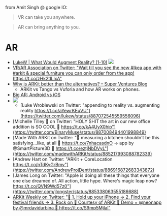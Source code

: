 from Amit Singh @ google IO:
> VR can take you anywhere.

> AR can bring anything to you.


# AR
- [LukeW \| What Would Augment Reality? \(1\-10\)](https://www.lukew.com/ff/entry.asp?1974)
  ![](https://static.lukew.com/ww_augmentreality1.png)
- [VR/AR Association on Twitter: "Wait till you see the new \#Ikea app with \#arkit & special furniture you can only order from the app\! https://t\.co/zHk2tILlxA"](https://twitter.com/thevrara/status/888810187536175104)
- [Why is ARKit better than the alternatives? – Super Ventures Blog](https://medium.com/super-ventures-blog/why-is-arkit-better-than-the-alternatives-af8871889d6a)
  - ARKit vs Tango vs Vuforia and how AR works on phones.
- [Big AR: Android vs iOS](https://medium.com/@kevinmise/big-ar-android-vs-ios-3a683579eec8)
- ![](https://pbs.twimg.com/media/DE-DxppUIAAfutQ.jpg)
  - [Luke Wroblewski on Twitter: "appending to reality vs. augmenting reality https://t.co/aYewrKEuVU"](https://twitter.com/lukew/status/887072545559556096)
- [Michelle Tilley 🌈 on Twitter: "HOLY SHIT the art in our new office addition is SO COOL 🎨 https://t.co/kA4UyX0hip"](https://twitter.com/BinaryMuse/status/887008494401998849)
- [Made With ARKit on Twitter: "🤔 measuring a kitchen shouldn't be this satisfying...like, at all 🤔 https://t.co/7nhacasdnO → app by @SmartPicture3D 📏 https://t.co/eztjNbDVyL"](https://twitter.com/madewithARKit/status/885217993088782339)
- [Andrew Hart on Twitter: "ARKit + CoreLocation https://t.co/nTdKyGrBmv"](https://twitter.com/AndrewProjDent/status/886916872683343872)
- [James Long on Twitter: "Apple is doing all these things that everyone one else dreamed of. All action, little hype. Where's magic leap now? https://t.co/QVN9Wd57z0"](https://twitter.com/jlongster/status/885338063555186688)
- [ARKit Weekly on Twitter: "🤳 1\. Hold up your iPhone → 2\. Find your festival friends → 3\. Rock on 🤟 Courtesy of ARKit 💖 Demo = @neonapp by @mrdavidurbina 🦄 https://t\.co/S9mp5Mjlal"](https://twitter.com/ARKitweekly/status/897471070202187776)